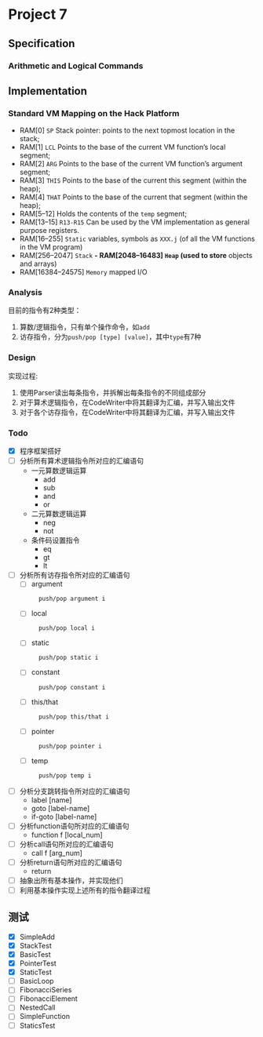 # Project 7

## Specification

### Arithmetic and Logical Commands

## Implementation

### Standard VM Mapping on the Hack Platform

- RAM[0] `SP` Stack pointer: points to the next topmost location in the stack;
- RAM[1] `LCL` Points to the base of the current VM function’s local segment;
- RAM[2] `ARG` Points to the base of the current VM function’s argument segment;
- RAM[3] `THIS` Points to the base of the current this segment
  (within the heap);
- RAM[4] `THAT` Points to the base of the current that segment
  (within the heap);
- RAM[5–12] Holds the contents of the `temp` segment;
- RAM[13–15] `R13-R15` Can be used by the VM implementation as general purpose registers.
- RAM[16–255] `Static` variables, symbols as `XXX.j` (of all the VM functions in the VM program)
- RAM[256–2047] `Stack`
  **- RAM[2048–16483] `Heap` (used to store** objects and arrays)
- RAM[16384–24575] `Memory` mapped I/O

### Analysis

目前的指令有2种类型：

1. 算数/逻辑指令，只有单个操作命令，如`add`
2. 访存指令，分为`push/pop [type] [value]`，其中`type`有7种

### Design

实现过程:

1. 使用Parser读出每条指令，并拆解出每条指令的不同组成部分
2. 对于算术逻辑指令，在CodeWriter中将其翻译为汇编，并写入输出文件
3. 对于各个访存指令，在CodeWriter中将其翻译为汇编，并写入输出文件

### Todo

- [x] 程序框架搭好
- [ ] 分析所有算术逻辑指令所对应的汇编语句
    - 一元算数逻辑运算
        - add
        - sub
        - and
        - or
    - 二元算数逻辑运算
        - neg
        - not
    - 条件码设置指令
        - eq
        - gt
        - lt
- [ ] 分析所有访存指令所对应的汇编语句
    - [ ] argument
      ```vm
        push/pop argument i
      ```
    - [ ] local
      ```vm
        push/pop local i
      ```
    - [ ] static
      ```vm
        push/pop static i
      ```
    - [ ] constant
      ```vm
        push/pop constant i
      ```
    - [ ] this/that
      ```vm
        push/pop this/that i
      ```
    - [ ] pointer
      ```vm
        push/pop pointer i
      ```
    - [ ] temp
      ```vm
        push/pop temp i
      ```  

- [ ] 分析分支跳转指令所对应的汇编语句
    - label [name]
    - goto [label-name]
    - if-goto [label-name]
- [ ] 分析function语句所对应的汇编语句
    - function f [local_num]
- [ ] 分析call语句所对应的汇编语句
    - call f [arg_num]
- [ ] 分析return语句所对应的汇编语句
    - return
- [ ] 抽象出所有基本操作，并实现他们
- [ ] 利用基本操作实现上述所有的指令翻译过程

## 测试

- [x] SimpleAdd
- [x] StackTest
- [x] BasicTest
- [x] PointerTest
- [x] StaticTest
- [ ] BasicLoop
- [ ] FibonacciSeries
- [ ] FibonacciElement
- [ ] NestedCall
- [ ] SimpleFunction
- [ ] StaticsTest